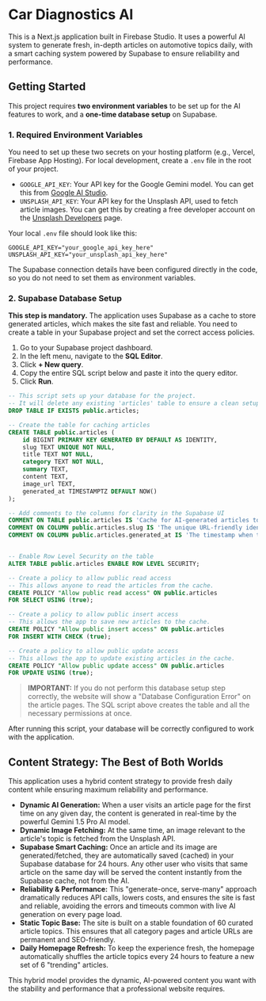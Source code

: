 
# Car Diagnostics AI

This is a Next.js application built in Firebase Studio. It uses a powerful AI system to generate fresh, in-depth articles on automotive topics daily, with a smart caching system powered by Supabase to ensure reliability and performance.

## Getting Started

This project requires **two environment variables** to be set up for the AI features to work, and a **one-time database setup** on Supabase.

### 1. Required Environment Variables

You need to set up these two secrets on your hosting platform (e.g., Vercel, Firebase App Hosting). For local development, create a `.env` file in the root of your project.

-   `GOOGLE_API_KEY`: Your API key for the Google Gemini model. You can get this from [Google AI Studio](https://aistudio.google.com/app/apikey).
-   `UNSPLASH_API_KEY`: Your API key for the Unsplash API, used to fetch article images. You can get this by creating a free developer account on the [Unsplash Developers](https://unsplash.com/developers) page.

Your local `.env` file should look like this:
```
GOOGLE_API_KEY="your_google_api_key_here"
UNSPLASH_API_KEY="your_unsplash_api_key_here"
```

The Supabase connection details have been configured directly in the code, so you do not need to set them as environment variables.

### 2. Supabase Database Setup

**This step is mandatory.** The application uses Supabase as a cache to store generated articles, which makes the site fast and reliable. You need to create a table in your Supabase project and set the correct access policies.

1.  Go to your Supabase project dashboard.
2.  In the left menu, navigate to the **SQL Editor**.
3.  Click **+ New query**.
4.  Copy the entire SQL script below and paste it into the query editor.
5.  Click **Run**.

```sql
-- This script sets up your database for the project.
-- It will delete any existing 'articles' table to ensure a clean setup.
DROP TABLE IF EXISTS public.articles;

-- Create the table for caching articles
CREATE TABLE public.articles (
    id BIGINT PRIMARY KEY GENERATED BY DEFAULT AS IDENTITY,
    slug TEXT UNIQUE NOT NULL,
    title TEXT NOT NULL,
    category TEXT NOT NULL,
    summary TEXT,
    content TEXT,
    image_url TEXT,
    generated_at TIMESTAMPTZ DEFAULT NOW()
);

-- Add comments to the columns for clarity in the Supabase UI
COMMENT ON TABLE public.articles IS 'Cache for AI-generated articles to improve performance and reliability.';
COMMENT ON COLUMN public.articles.slug IS 'The unique URL-friendly identifier for the article.';
COMMENT ON COLUMN public.articles.generated_at IS 'The timestamp when the article was last generated and cached.';


-- Enable Row Level Security on the table
ALTER TABLE public.articles ENABLE ROW LEVEL SECURITY;

-- Create a policy to allow public read access
-- This allows anyone to read the articles from the cache.
CREATE POLICY "Allow public read access" ON public.articles
FOR SELECT USING (true);

-- Create a policy to allow public insert access
-- This allows the app to save new articles to the cache.
CREATE POLICY "Allow public insert access" ON public.articles
FOR INSERT WITH CHECK (true);

-- Create a policy to allow public update access
-- This allows the app to update existing articles in the cache.
CREATE POLICY "Allow public update access" ON public.articles
FOR UPDATE USING (true);
```

> **IMPORTANT:** If you do not perform this database setup step correctly, the website will show a "Database Configuration Error" on the article pages. The SQL script above creates the table and all the necessary permissions at once.

After running this script, your database will be correctly configured to work with the application.

## Content Strategy: The Best of Both Worlds

This application uses a hybrid content strategy to provide fresh daily content while ensuring maximum reliability and performance.

-   **Dynamic AI Generation:** When a user visits an article page for the first time on any given day, the content is generated in real-time by the powerful Gemini 1.5 Pro AI model.
-   **Dynamic Image Fetching:** At the same time, an image relevant to the article's topic is fetched from the Unsplash API.
-   **Supabase Smart Caching:** Once an article and its image are generated/fetched, they are automatically saved (cached) in your Supabase database for 24 hours. Any other user who visits that same article on the same day will be served the content instantly from the Supabase cache, not from the AI.
-   **Reliability & Performance:** This "generate-once, serve-many" approach dramatically reduces API calls, lowers costs, and ensures the site is fast and reliable, avoiding the errors and timeouts common with live AI generation on every page load.
-   **Static Topic Base:** The site is built on a stable foundation of 60 curated article topics. This ensures that all category pages and article URLs are permanent and SEO-friendly.
-   **Daily Homepage Refresh:** To keep the experience fresh, the homepage automatically shuffles the article topics every 24 hours to feature a new set of 6 "trending" articles.

This hybrid model provides the dynamic, AI-powered content you want with the stability and performance that a professional website requires.
